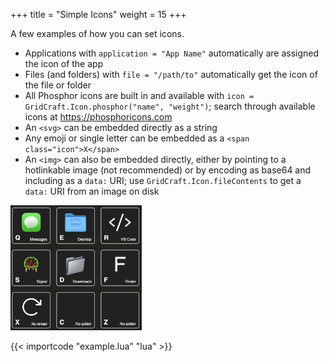 +++
title = "Simple Icons"
weight = 15
+++

A few examples of how you can set icons.

* Applications with `application = "App Name"` automatically are assigned the icon of the app
* Files (and folders) with `file = "/path/to"` automatically get the icon of the file or folder
* All Phosphor icons are built in and available
  with `icon = GridCraft.Icon.phosphor("name", "weight")`;
  search through available icons at <https://phosphoricons.com>
* An `<svg>` can be embedded directly as a string
* Any emoji or single letter can be embedded as a `<span class="icon">X</span>`
* An `<img>` can also be embedded directly,
  either by pointing to a hotlinkable image (not recommended)
  or by encoding as base64 and including as a `data:` URI;
  use `GridCraft.Icon.fileContents` to get a `data:` URI from an image on disk

<img src="screenshot.png" alt="A screenshot of the icons" style="max-width: 15em;" />

{{< importcode "example.lua" "lua" >}}
